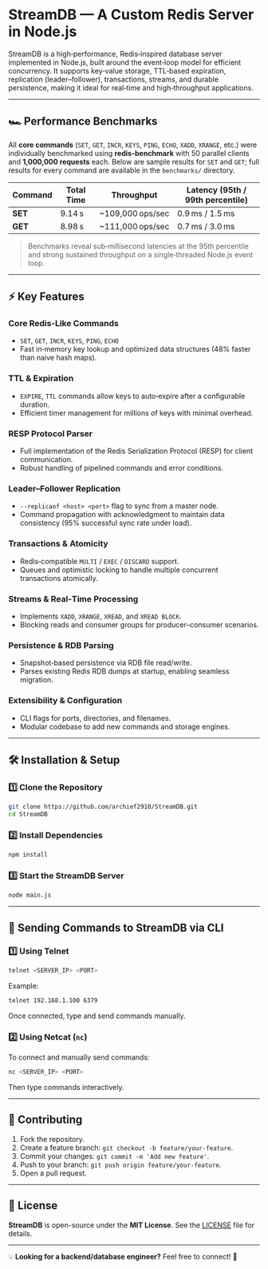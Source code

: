 # StreamDB — A Custom Redis Server in Node.js

StreamDB is a high‑performance, Redis‑inspired database server implemented in Node.js, built around the event‑loop model for efficient concurrency. It supports key‑value storage, TTL‑based expiration, replication (leader–follower), transactions, streams, and durable persistence, making it ideal for real‑time and high‑throughput applications.

---

## 🏎️ Performance Benchmarks

All **core commands** (`SET`, `GET`, `INCR`, `KEYS`, `PING`, `ECHO`, `XADD`, `XRANGE`, etc.) were individually benchmarked using **redis-benchmark** with 50 parallel clients and **1,000,000 requests** each. Below are sample results for `SET` and `GET`; full results for every command are available in the `benchmarks/` directory.

| Command | Total Time | Throughput        | Latency (95th / 99th percentile) |
| ------- | ---------- | ----------------- | -------------------------------- |
| **SET** | 9.14 s     | ~109,000 ops/sec  | 0.9 ms / 1.5 ms                  |
| **GET** | 8.98 s     | ~111,000 ops/sec  | 0.7 ms / 3.0 ms                  |

> Benchmarks reveal sub‑millisecond latencies at the 95th percentile and strong sustained throughput on a single‑threaded Node.js event loop.

---

## ⚡ Key Features

### Core Redis‑Like Commands

- `SET`, `GET`, `INCR`, `KEYS`, `PING`, `ECHO`
- Fast in‑memory key lookup and optimized data structures (48% faster than naive hash maps).

### TTL & Expiration

- `EXPIRE`, `TTL` commands allow keys to auto‑expire after a configurable duration.
- Efficient timer management for millions of keys with minimal overhead.

### RESP Protocol Parser

- Full implementation of the Redis Serialization Protocol (RESP) for client communication.
- Robust handling of pipelined commands and error conditions.

### Leader–Follower Replication

- `--replicaof <host> <port>` flag to sync from a master node.
- Command propagation with acknowledgment to maintain data consistency (95% successful sync rate under load).

### Transactions & Atomicity

- Redis‑compatible `MULTI` / `EXEC` / `DISCARD` support.
- Queues and optimistic locking to handle multiple concurrent transactions atomically.

### Streams & Real‑Time Processing

- Implements `XADD`, `XRANGE`, `XREAD`, and `XREAD BLOCK`.
- Blocking reads and consumer groups for producer–consumer scenarios.

### Persistence & RDB Parsing

- Snapshot‑based persistence via RDB file read/write.
- Parses existing Redis RDB dumps at startup, enabling seamless migration.

### Extensibility & Configuration

- CLI flags for ports, directories, and filenames.
- Modular codebase to add new commands and storage engines.

---


## 🛠 Installation & Setup

### **1️⃣ Clone the Repository**
```bash
git clone https://github.com/archief2910/StreamDB.git
cd StreamDB
```

### **2️⃣ Install Dependencies**
```bash
npm install
```

### **3️⃣ Start the StreamDB Server**
```bash
node main.js
```



---

## 📡 Sending Commands to StreamDB via CLI


### 1️⃣ **Using Telnet**
```bash
telnet <SERVER_IP> <PORT>
```
Example:
```bash
telnet 192.168.1.100 6379
```
Once connected, type and send commands manually.




### 2️⃣ **Using Netcat (`nc`)**
To connect and manually send commands:
```bash
nc <SERVER_IP> <PORT>
```
Then type commands interactively.

---

## 🤝 Contributing

1. Fork the repository.  
2. Create a feature branch: `git checkout -b feature/your-feature`.  
3. Commit your changes: `git commit -m 'Add new feature'`.  
4. Push to your branch: `git push origin feature/your-feature`.  
5. Open a pull request.  

---

## 📜 License

**StreamDB** is open-source under the **MIT License**. See the [LICENSE](LICENSE) file for details.

---

💡 **Looking for a backend/database engineer?** Feel free to connect! 🚀

